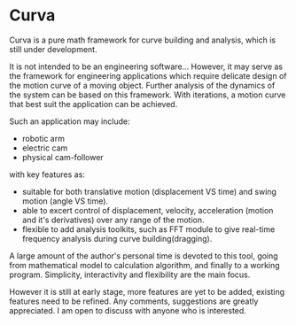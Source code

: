 # Curva

Curva is a pure math framework for curve building and analysis, which is still under development.

It is not intended to be an engineering software... However, it may serve as the framework for engineering applications which require delicate design of the motion curve of a moving object. Further analysis of the dynamics of the system can be based on this framework. With iterations, a motion curve that best suit the application can be achieved.
  
  Such an application may include:
- robotic arm
- electric cam
- physical cam-follower

with key features as:
- suitable for both translative motion (displacement VS time) and swing motion (angle VS time).
- able to excert control of displacement, velocity, acceleration (motion and it's derivatives) over any range of the motion.
- flexible to add analysis toolkits, such as FFT module to give real-time frequency analysis during curve building(dragging). 

A large amount of the author's personal time is devoted to this tool, going from mathematical model to calculation algorithm, and finally to a working program. Simplicity, interactivity and flexibility are the main focus. 

However it is still at early stage, more features are yet to be added, existing features need to be refined. Any comments, suggestions are greatly appreciated. I am open to discuss with anyone who is interested.

